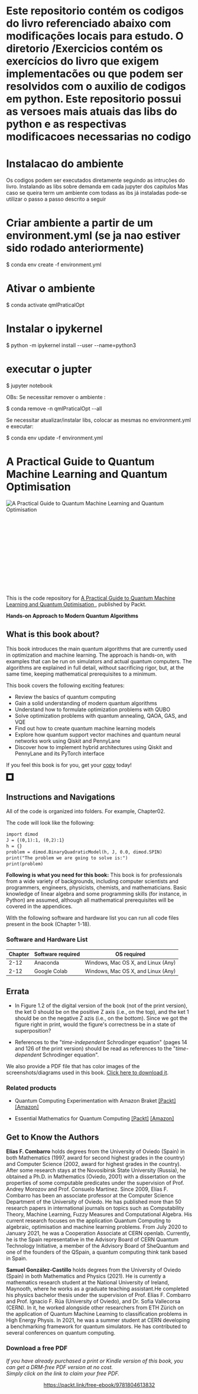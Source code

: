 
# Este repositorio contém os codigos do livro referenciado abaixo com modificações locais para estudo. O diretorio /Exercicios contém os exercícios do livro que exigem implementacões ou que podem ser resolvidos com o auxilio de codigos em python. Este repositorio possui as versoes mais atuais das libs do python e as respectivas modificacoes necessarias no codigo



# Instalacao do ambiente
Os codigos podem ser executados diretamente seguindo as intruções do livro. Instalando as libs sobre demanda em cada jupyter dos capitulos
Mas caso se queira term um ambiente com todass as ibs já instaladas pode-se utilizar o passo a passo descrito a seguir

# Criar ambiente a partir de um environment.yml (se ja nao estiver sido rodado anteriormente)

 $ conda env create -f environment.yml

# Ativar o ambiente 

 $ conda activate qmlPraticalOpt

# Instalar o ipykernel

 $ python -m ipykernel install --user --name=python3
 
 # executar o jupter 
 
  $ jupyter notebook
  
OBs: 
Se necessitar remover o ambiente :

 $ conda remove -n qmlPraticalOpt --all
 
Se necessitar atualizar/instalar libs, colocar as mesmas no environment.yml e executar:

 $  conda env update -f environment.yml
 
 


# A Practical Guide to Quantum Machine Learning and Quantum Optimisation 

<a href="https://www.packtpub.com/product/a-practical-guide-to-quantum-machine-learning-and-quantum-optimisation/9781804613832?utm_source=github&utm_medium=repository&utm_campaign="><img src="https://content.packt.com/B19003/cover_image_small.jpg" alt="A Practical Guide to Quantum Machine Learning and Quantum Optimisation " height="256px" align="right"></a>

This is the code repository for [A Practical Guide to Quantum Machine Learning and Quantum Optimisation ](https://www.packtpub.com/product/a-practical-guide-to-quantum-machine-learning-and-quantum-optimisation/9781804613832?utm_source=github&utm_medium=repository&utm_campaign=), published by Packt.

**Hands-on Approach to Modern Quantum Algorithms**

## What is this book about?
This book introduces the main quantum algorithms that are currently used in optimization and machine learning. The approach is hands-on, with examples that can be run on simulators and actual quantum computers. The algorithms are explained in full detail, without sacrificing rigor, but, at the same time, keeping mathematical prerequisites to a minimum.

This book covers the following exciting features:
* Review the basics of quantum computing
* Gain a solid understanding of modern quantum algorithms
* Understand how to formulate optimization problems with QUBO
* Solve optimization problems with quantum annealing, QAOA, GAS, and VQE
* Find out how to create quantum machine learning models
* Explore how quantum support vector machines and quantum neural networks work using Qiskit and PennyLane
* Discover how to implement hybrid architectures using Qiskit and PennyLane and its PyTorch interface

If you feel this book is for you, get your [copy](https://www.amazon.com/dp/1804613835) today!

<a href="https://www.packtpub.com/?utm_source=github&utm_medium=banner&utm_campaign=GitHubBanner"><img src="https://raw.githubusercontent.com/PacktPublishing/GitHub/master/GitHub.png" 
alt="https://www.packtpub.com/" border="5" /></a>

## Instructions and Navigations
All of the code is organized into folders. For example, Chapter02.

The code will look like the following:
```
import dimod
J = {(0,1):1, (0,2):1}
h = {}
problem = dimod.BinaryQuadraticModel(h, J, 0.0, dimod.SPIN)
print("The problem we are going to solve is:")
print(problem)
```

**Following is what you need for this book:**
This book is for professionals from a wide variety of backgrounds, including computer scientists and programmers, engineers, physicists, chemists, and mathematicians. Basic knowledge of linear algebra and some programming skills (for instance, in Python) are assumed, although all mathematical prerequisites will be covered in the appendices.

With the following software and hardware list you can run all code files present in the book (Chapter 1-18).
### Software and Hardware List
| Chapter | Software required | OS required |
| -------- | ------------------------------------ | ----------------------------------- |
| 2-12 | Anaconda | Windows, Mac OS X, and Linux (Any) |
| 2-12 | Google Colab | Windows, Mac OS X, and Linux (Any) |

## Errata

- In Figure 1.2 of the digital version of the book (not of the print version), the ket 0 should be on the positive Z axis (i.e., on the top), and the ket 1 should be on the negative Z azis (i.e., on the bottom). Since we got the figure right in print, would the figure's correctness be in a state of superposition?

- References to the "_time-independent_ Schrodinger equation" (pages 14 and 126 of the print version) should be read as references to the "_time-dependent_ Schrodinger equation". 

We also provide a PDF file that has color images of the screenshots/diagrams used in this book. [Click here to download it](https://packt.link/FtU9t).

### Related products
* Quantum Computing Experimentation with Amazon Braket  [[Packt]](https://www.packtpub.com/product/quantum-computing-experimentation-with-amazon-braket/9781800565265?utm_source=github&utm_medium=repository&utm_campaign=) [[Amazon]](https://www.amazon.com/dp/1800565267)

* Essential Mathematics for Quantum Computing  [[Packt]](https://www.packtpub.com/product/essential-mathematics-for-quantum-computing/9781801073141#_ga=2.165177852.2122294857.1679392398-1305371096.1644413090?utm_source=github&utm_medium=repository&utm_campaign=) [[Amazon]](https://www.amazon.com/dp/1801073147)



## Get to Know the Authors
**Elías F. Combarro**
 holds degrees from the University of Oviedo (Spain) in both Mathematics (1997, award for second highest grades in the country) and Computer Science (2002, award for highest grades in the country). After some research stays at the Novosibirsk State University (Russia), he obtained a Ph.D. in Mathematics (Oviedo, 2001) with a dissertation on the properties of some computable predicates under the supervision of Prof. Andrey Morozov and Prof. Consuelo Martínez.
Since 2009, Elías F. Combarro has been an associate professor at the Computer Science Department of the University of Oviedo. He has published more than 50 research papers in international journals on topics such as Computability Theory, Machine Learning, Fuzzy Measures and Computational Algebra. His current research focuses on the application Quantum Computing to algebraic, optimisation and machine learning problems.
From July 2020 to January 2021, he was a Cooperation Associate at CERN openlab. Currently, he is the Spain representative in the Advisory Board of CERN Quantum Technology Initiative, a member of the Advisory Board of SheQuantum and one of the founders of the QSpain, a quantum computing think tank based in Spain.

**Samuel González-Castillo**
 holds degrees from the University of Oviedo (Spain) in both Mathematics and Physics (2021). He is currently a mathematics research student at the National University of Ireland, Maynooth, where he works as a graduate teaching assistant.He completed his physics bachelor thesis under the supervision of Prof. Elías F. Combarro and Prof. Ignacio F. Rúa (University of Oviedo), and Dr. Sofia Vallecorsa (CERN). In it, he worked alongside other researchers from ETH Zürich on the application of Quantum Machine Learning to classification problems in High Energy Physis. In 2021, he was a summer student at CERN developing a benchmarking framework for quantum simulators. He has contributed to several conferences on quantum computing.



### Download a free PDF

 <i>If you have already purchased a print or Kindle version of this book, you can get a DRM-free PDF version at no cost.<br>Simply click on the link to claim your free PDF.</i>
<p align="center"> <a href="https://packt.link/free-ebook/9781804613832">https://packt.link/free-ebook/9781804613832 </a> </p>

